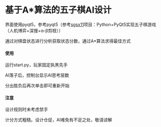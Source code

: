 # 基于A*算法的五子棋AI设计

界面使用pyqt5，参考pyqt5（参考[sgsx11](https://github.com/sgsx11/Gobang)项目：Python+PyQt5实现五子棋游戏（人机博弈+深搜+α-β剪枝））

通过对棋盘状态进行分析获取状态分数，通过A*算法求得最佳方式

#### 使用

运行start.py，玩家固定执黑先手

AI落子后，控制台显示AI思考层数

分出胜负后再次单击即可重新开始

#### 注意

设计规则时未考虑禁手

计分方式粗糙。设计仓促，AI难免有不足之处，敬请谅解

